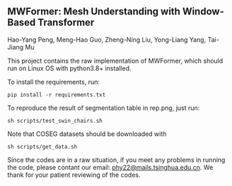 ## MWFormer: Mesh Understanding with Window-Based Transformer

Hao-Yang Peng, Meng-Hao Guo, Zheng-Ning Liu, Yong-Liang Yang, Tai-Jiang Mu

This project contains the raw implementation of MWFormer, which should run on Linux OS with python3.8+ installed.

To install the requirements, run:
```
pip install -r requirements.txt
```

To reproduce the result of segmentation table in rep.png, just run:
```
sh scripts/test_swin_chairs.sh
```
Note that COSEG datasets should be downloaded with 
```
sh scripts/get_data.sh
```

Since the codes are in a raw situation, if you meet any problems in running the code, please contant our email: phy22@mails.tsinghua.edu.cn. We thank for your patient reviewing of the codes.